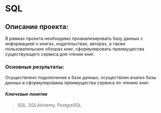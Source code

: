 # SQL

## Описание проекта: 
В рамках проекта необходимо проанализировать базу данных с информацией о книгах, издательствах, авторах, а также пользовательских обзорах книг, сформулировать преимущества существующего сервиса для чтения книг.

### Основные результаты:
Осуществлено подключение к базе данных, осуществлен анализ базы данных и сформулированы преимущества сервиса по чтению книг.

#### _Ключевые понятия_
> SQL, SQLAlchemy, PostgreSQL